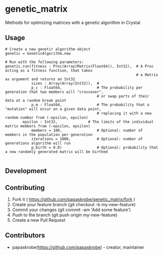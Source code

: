 # genetic_matrix

Methods for optimizing matrices with a genetic algorithm in Crystal

## Usage

```crystal
# Create a new genetir algorithm object
genetic = GeneticAlgorithm.new

# Run with the following parameters:
genetic.run(fitness : Proc(Array(Matrix(Float64)), Int32),  # A Proc acting as a fitness function, that takes 
                                                            # a Matrix as argument and returns an Int32
            sizes : Array(Array(Int32)),  # 
            p_c : Float64,                # The probability per generation that two members will "crossover", 
                                          # or swap parts of their data at a random break point
            p_m : Float64,                # The probability that a "mutation" will occur on a given data point, 
                                          # replacing it with a new random number from (-epsilon, epsilon)
	    epsilon : Int32,              # The limits of the individual matrix members from (-epsilon, epsilon)
            members = 100,                # Optional: number of members in the population per generation
            iterations = 1000,            # Optional: number of generations algorithm will run
            p_birth = 0.0)                # Optional: probability that a new randomly generated matrix will be birthed 
      
```      
## Development

## Contributing

1. Fork it ( https://github.com/papaskrobe/genetic_matrix/fork )
2. Create your feature branch (git checkout -b my-new-feature)
3. Commit your changes (git commit -am 'Add some feature')
4. Push to the branch (git push origin my-new-feature)
5. Create a new Pull Request

## Contributors

- papaskrobe(https://github.com/papaskrobe)  - creator, maintainer
